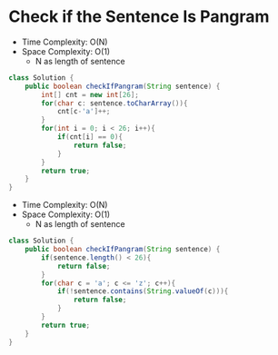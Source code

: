 # Check if the Sentence Is Pangram

- Time Complexity: O(N)
- Space Complexity: O(1)
  - N as length of sentence

```java
class Solution {
    public boolean checkIfPangram(String sentence) {
        int[] cnt = new int[26];
        for(char c: sentence.toCharArray()){
            cnt[c-'a']++;
        }
        for(int i = 0; i < 26; i++){
            if(cnt[i] == 0){
                return false;
            }
        }
        return true;
    }
}
```

- Time Complexity: O(N)
- Space Complexity: O(1)
  - N as length of sentence

```java
class Solution {
    public boolean checkIfPangram(String sentence) {
        if(sentence.length() < 26){
            return false;
        }
        for(char c = 'a'; c <= 'z'; c++){
            if(!sentence.contains(String.valueOf(c))){
                return false;
            }
        }
        return true;
    }
}
```
